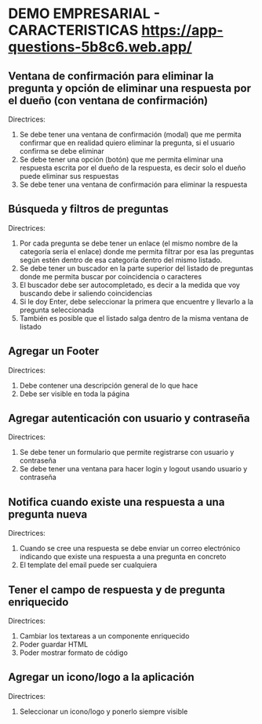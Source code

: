 # DEMO EMPRESARIAL - CARACTERISTICAS https://app-questions-5b8c6.web.app/

## Ventana de confirmación para eliminar la pregunta y opción de eliminar una respuesta por el dueño (con ventana de confirmación) 

Directrices:
1. Se debe tener una ventana de confirmación (modal) que me permita confirmar que en realidad quiero eliminar la pregunta, si el usuario confirma se debe eliminar
2. Se debe tener una opción (botón) que me permita eliminar una respuesta escrita por el dueño de la respuesta, es decir solo el dueño puede eliminar sus respuestas
3. Se debe tener una ventana de confirmación para eliminar la respuesta


## Búsqueda y filtros de preguntas
Directrices:
1. Por cada pregunta se debe tener un enlace (el mismo nombre de la categoría sería el enlace) donde me permita filtrar por esa las preguntas según estén dentro de esa categoría dentro del mismo listado.
2. Se debe tener un buscador en la parte superior del listado de preguntas donde me permita buscar por coincidencia o caracteres
3. El buscador debe ser autocompletado, es decir a la medida que voy buscando debe ir saliendo coincidencias
4. Si le doy Enter, debe seleccionar la primera que encuentre y llevarlo a la pregunta seleccionada
5. También es posible que el listado salga dentro de la misma ventana de listado


## Agregar un Footer
Directrices:
1. Debe contener una descripción general de lo que hace
2. Debe ser visible en toda la página


## Agregar autenticación con usuario y contraseña
Directrices:
1. Se debe tener un formulario que permite registrarse con usuario y contraseña
2. Se debe tener una ventana para hacer login y logout usando usuario y contraseña

## Notifica cuando existe una respuesta a una pregunta nueva
Directrices:
1. Cuando se cree una respuesta se debe enviar un correo electrónico indicando que existe una respuesta a una pregunta en concreto
2. El template del email puede ser cualquiera


## Tener el campo de respuesta y de pregunta enriquecido
Directrices:
1. Cambiar los textareas a un componente enriquecido
2. Poder guardar HTML
3. Poder mostrar formato de código


## Agregar un icono/logo a la aplicación
Directrices:
1. Seleccionar un icono/logo y ponerlo siempre visible
